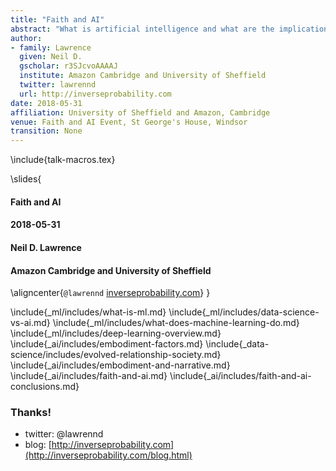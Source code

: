 ```yaml
---
title: "Faith and AI"
abstract: "What is artificial intelligence and what are the implications of advances in artificial intelligence for religion? In this talk we give a short introduction to the technology that's underpinning advances in artificial intelligence, machine learning. We then develop those ideas with a particular focus on how artificial intelligences differ from *natural* intelligences. Next, we consider parallels between the perspectives on religion and AI in popular culture, initially with a 'cartoon view', but then diving deeper and reflecting on the shared drive for introspection that a mature approach to artificial intelligence and religion might bring."
author:
- family: Lawrence
  given: Neil D.
  gscholar: r3SJcvoAAAAJ
  institute: Amazon Cambridge and University of Sheffield
  twitter: lawrennd
  url: http://inverseprobability.com
date: 2018-05-31
affiliation: University of Sheffield and Amazon, Cambridge
venue: Faith and AI Event, St George's House, Windsor
transition: None
---
```


\include{talk-macros.tex}

\slides{
#### Faith and AI
#### 2018-05-31
#### Neil D. Lawrence
#### Amazon Cambridge and **University of Sheffield**
\aligncenter{```@lawrennd``` [inverseprobability.com]()}
}


\include{_ml/includes/what-is-ml.md}
\include{_ml/includes/data-science-vs-ai.md}
\include{_ml/includes/what-does-machine-learning-do.md}
\include{_ml/includes/deep-learning-overview.md}
\include{_ai/includes/embodiment-factors.md}
\include{_data-science/includes/evolved-relationship-society.md}
\include{_ai/includes/embodiment-and-narrative.md}
\include{_ai/includes/faith-and-ai.md}
\include{_ai/includes/faith-and-ai-conclusions.md}

### Thanks!

* twitter: \@lawrennd
* blog: [http://inverseprobability.com](http://inverseprobability.com/blog.html)
